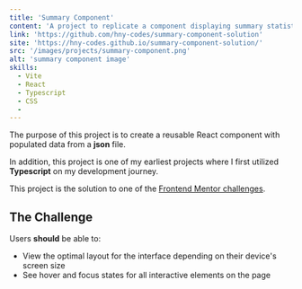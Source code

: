 ```yaml
---
title: 'Summary Component'
content: 'A project to replicate a component displaying summary statistics with a given design guide'
link: 'https://github.com/hny-codes/summary-component-solution'
site: 'https://hny-codes.github.io/summary-component-solution/'
src: '/images/projects/summary-component.png'
alt: 'summary component image'
skills:
  - Vite
  - React
  - Typescript
  - CSS
  -
---
```


The purpose of this project is to create a reusable React component with populated data from a **json** file.

In addition, this project is one of my earliest projects where I first utilized **Typescript** on my development journey.

This project is the solution to one of the [Frontend Mentor challenges](https://www.frontendmentor.io/challenges/results-summary-component-CE_K6s0maV).

## The Challenge

Users **should** be able to:

- View the optimal layout for the interface depending on their device's screen size
- See hover and focus states for all interactive elements on the page

